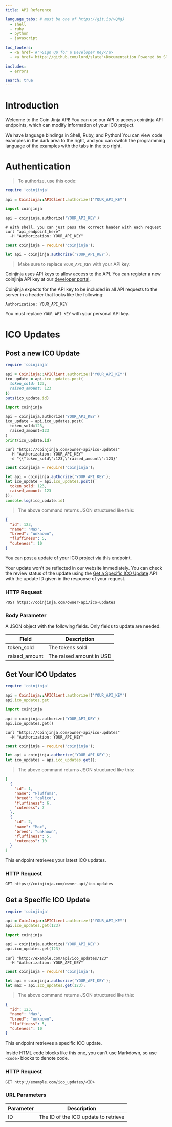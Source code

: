 ```yaml
---
title: API Reference

language_tabs: # must be one of https://git.io/vQNgJ
  - shell
  - ruby
  - python
  - javascript

toc_footers:
  - <a href='#'>Sign Up for a Developer Key</a>
  - <a href='https://github.com/lord/slate'>Documentation Powered by Slate</a>

includes:
  - errors

search: true
---
```


# Introduction

Welcome to the Coin Jinja API! You can use our API to access coinjinja API endpoints, which can modify information of your ICO project.

We have language bindings in Shell, Ruby, and Python! You can view code examples in the dark area to the right, and you can switch the programming language of the examples with the tabs in the top right.

# Authentication

> To authorize, use this code:

```ruby
require 'coinjinja'

api = CoinJinja::APIClient.authorize!('YOUR_API_KEY')
```

```python
import coinjinja

api = coinjinja.authorize('YOUR_API_KEY')
```

```shell
# With shell, you can just pass the correct header with each request
curl "api_endpoint_here"
  -H "Authorization: YOUR_API_KEY"
```

```javascript
const coinjinja = require('coinjinja');

let api = coinjinja.authorize('YOUR_API_KEY');
```

> Make sure to replace `YOUR_API_KEY` with your API key.

Coinjinja uses API keys to allow access to the API. You can register a new coinjinja API key at our [developer portal](https://coinjinja.com/developers).

Coinjinja expects for the API key to be included in all API requests to the server in a header that looks like the following:

`Authorization: YOUR_API_KEY`

<aside class="notice">
You must replace <code>YOUR_API_KEY</code> with your personal API key.
</aside>

# ICO Updates

## Post a new ICO Update

```ruby
require 'coinjinja'

api = CoinJinja::APIClient.authorize!('YOUR_API_KEY')
ico_update = api.ico_updates.post(
  token_sold: 123,
  raised_amount: 123
})
puts(ico_update.id)
```

```python
import coinjinja

api = coinjinja.authorize('YOUR_API_KEY')
ico_update = api.ico_updates.post(
  token_sold=123,
  raised_amount=123
)
print(ico_update.id)
```

```shell
curl "https://coinjinja.com/owner-api/ico-updates"
  -H "Authorization: YOUR_API_KEY"
  -d "{\"token_sold\":123,\"raised_amount\":123}"
```

```javascript
const coinjinja = require('coinjinja');

let api = coinjinja.authorize('YOUR_API_KEY');
let ico_update = api.ico_updates.post({
  token_sold: 123,
  raised_amount: 123
});
console.log(ico_update.id)
```

> The above command returns JSON structured like this:

```json
{
  "id": 123,
  "name": "Max",
  "breed": "unknown",
  "fluffiness": 5,
  "cuteness": 10
}
```

You can post a update of your ICO project via this endpoint. 

Your update won't be reflected in our website immediately. You can check the review status of the update using the [Get a Specific ICO Update](#get-a-specific-ico-update) API with the update ID given in the response of your request.

### HTTP Request

`POST https://coinjinja.com/owner-api/ico-updates`

### Body Parameter

A JSON object with the following fields. Only fields to update are needed.

Field | Description
--------- | -----------
token_sold | The tokens sold
raised_amount | The raised amount in USD

## Get Your ICO Updates

```ruby
require 'coinjinja'

api = CoinJinja::APIClient.authorize!('YOUR_API_KEY')
api.ico_updates.get
```

```python
import coinjinja

api = coinjinja.authorize('YOUR_API_KEY')
api.ico_updates.get()
```

```shell
curl "https://coinjinja.com/owner-api/ico-updates"
  -H "Authorization: YOUR_API_KEY"
```

```javascript
const coinjinja = require('coinjinja');

let api = coinjinja.authorize('YOUR_API_KEY');
let ico_updates = api.ico_updates.get();
```

> The above command returns JSON structured like this:

```json
[
  {
    "id": 1,
    "name": "Fluffums",
    "breed": "calico",
    "fluffiness": 6,
    "cuteness": 7
  },
  {
    "id": 2,
    "name": "Max",
    "breed": "unknown",
    "fluffiness": 5,
    "cuteness": 10
  }
]
```

This endpoint retrieves your latest ICO updates.

### HTTP Request

`GET https://coinjinja.com/owner-api/ico-updates`

## Get a Specific ICO Update

```ruby
require 'coinjinja'

api = CoinJinja::APIClient.authorize!('YOUR_API_KEY')
api.ico_updates.get(123)
```

```python
import coinjinja

api = coinjinja.authorize('YOUR_API_KEY')
api.ico_updates.get(123)
```

```shell
curl "http://example.com/api/ico_updates/123"
  -H "Authorization: YOUR_API_KEY"
```

```javascript
const coinjinja = require('coinjinja');

let api = coinjinja.authorize('YOUR_API_KEY');
let max = api.ico_updates.get(123);
```

> The above command returns JSON structured like this:

```json
{
  "id": 123,
  "name": "Max",
  "breed": "unknown",
  "fluffiness": 5,
  "cuteness": 10
}
```

This endpoint retrieves a specific ICO update.

<aside class="warning">Inside HTML code blocks like this one, you can't use Markdown, so use <code>&lt;code&gt;</code> blocks to denote code.</aside>

### HTTP Request

`GET http://example.com/ico_updates/<ID>`

### URL Parameters

Parameter | Description
--------- | -----------
ID | The ID of the ICO update to retrieve
